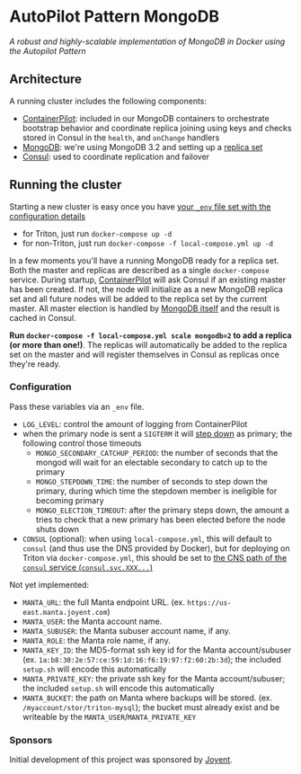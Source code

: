 # AutoPilot Pattern MongoDB

*A robust and highly-scalable implementation of MongoDB in Docker using the Autopilot Pattern*

## Architecture

A running cluster includes the following components:
- [ContainerPilot](https://www.joyent.com/containerpilot): included in our MongoDB containers to orchestrate bootstrap behavior and coordinate replica joining using keys and checks stored in Consul in the `health`, and `onChange` handlers
- [MongoDB](https://www.mongodb.com/community): we're using MongoDB 3.2 and setting up a [replica set](https://docs.mongodb.com/manual/replication/)
- [Consul](https://www.consul.io/): used to coordinate replication and failover

## Running the cluster

Starting a new cluster is easy once you have [your `_env` file set with the configuration details](#configuration)

- for Triton, just run `docker-compose up -d`
- for non-Triton, just run `docker-compose -f local-compose.yml up -d`

In a few moments you'll have a running MongoDB ready for a replica set. Both the master and replicas are described as a single `docker-compose` service. During startup, [ContainerPilot](http://containerpilot.io) will ask Consul if an existing master has been created. If not, the node will initialize as a new MongoDB replica set and all future nodes will be added to the replica set by the current master. All master election is handled by [MongoDB itself](https://docs.mongodb.com/manual/core/replica-set-elections/) and the result is cached in Consul.

**Run `docker-compose -f local-compose.yml scale mongodb=2` to add a replica (or more than one!)**. The replicas will automatically be added to the replica set on the master and will register themselves in Consul as replicas once they're ready.

### Configuration

Pass these variables via an `_env` file.

- `LOG_LEVEL`: control the amount of logging from ContainerPilot
- when the primary node is sent a `SIGTERM` it will [step down](https://docs.mongodb.com/manual/reference/command/replSetStepDown/) as primary; the following control those timeouts
  - `MONGO_SECONDARY_CATCHUP_PERIOD`: the number of seconds that the mongod will wait for an electable secondary to catch up to the primary
  - `MONGO_STEPDOWN_TIME`: the number of seconds to step down the primary, during which time the stepdown member is ineligible for becoming primary
  - `MONGO_ELECTION_TIMEOUT`: after the primary steps down, the amount a tries to check that a new primary has been elected before the node shuts down
- `CONSUL` (optional): when using `local-compose.yml`, this will default to `consul` (and thus use the DNS provided by Docker), but for deploying on Triton via `docker-compose.yml`, this should be set to [the CNS path of the `consul` service (`consul.svc.XXX...`)](https://docs.joyent.com/public-cloud/network/cns)

Not yet implemented:
- `MANTA_URL`: the full Manta endpoint URL. (ex. `https://us-east.manta.joyent.com`)
- `MANTA_USER`: the Manta account name.
- `MANTA_SUBUSER`: the Manta subuser account name, if any.
- `MANTA_ROLE`: the Manta role name, if any.
- `MANTA_KEY_ID`: the MD5-format ssh key id for the Manta account/subuser (ex. `1a:b8:30:2e:57:ce:59:1d:16:f6:19:97:f2:60:2b:3d`); the included `setup.sh` will encode this automatically
- `MANTA_PRIVATE_KEY`: the private ssh key for the Manta account/subuser; the included `setup.sh` will encode this automatically
- `MANTA_BUCKET`: the path on Manta where backups will be stored. (ex. `/myaccount/stor/triton-mysql`); the bucket must already exist and be writeable by the `MANTA_USER`/`MANTA_PRIVATE_KEY`

### Sponsors

Initial development of this project was sponsored by [Joyent](https://www.joyent.com).
